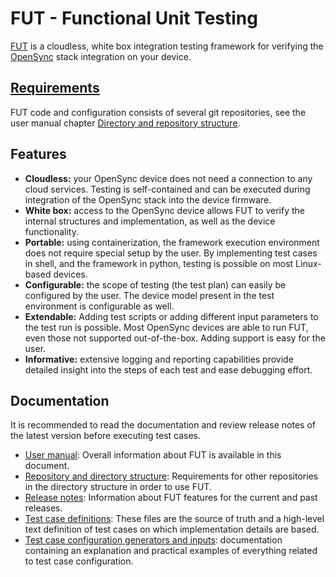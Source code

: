 # FUT - Functional Unit Testing

[FUT](https://opensync.atlassian.net/wiki/spaces/OCC/pages/39920206446/Functional+Unit+Testing+FUT) is a cloudless,
white box integration testing framework for verifying the [OpenSync](https://opensync.atlassian.net/wiki/spaces/OCC)
stack integration on your device.

## [Requirements](./doc/user_manual.md#Requirements)

FUT code and configuration consists of several git repositories, see the user manual chapter [Directory and repository
structure](./doc/user_manual.md#Directory-and-repository-structure).

## Features

* **Cloudless:** your OpenSync device does not need a connection to any cloud services. Testing is self-contained and
  can be executed during integration of the OpenSync stack into the device firmware.
* **White box:** access to the OpenSync device allows FUT to verify the internal structures and implementation, as well
  as the device functionality.
* **Portable:** using containerization, the framework execution environment does not require special setup by the user.
  By implementing test cases in shell, and the framework in python, testing is possible on most Linux-based devices.
* **Configurable:** the scope of testing (the test plan) can easily be configured by the user. The device model present
  in the test environment is configurable as well.
* **Extendable:** Adding test scripts or adding different input parameters to the test run is possible. Most OpenSync
  devices are able to run FUT, even those not supported out-of-the-box. Adding support is easy for the user.
* **Informative:** extensive logging and reporting capabilities provide detailed insight into the steps of each test and
  ease debugging effort.

## Documentation

It is recommended to read the documentation and review release notes of the latest version before executing test cases.

* [User manual](./doc/user_manual.md): Overall information about FUT is available in this document.
* [Repository and directory structure](./doc/repository_structure.md): Requirements for other repositories in the
  directory structure in order to use FUT.
* [Release notes](./doc/release_notes.md): Information about FUT features for the current and past releases.
* [Test case definitions](./doc/definitions/): These files are the source of truth and a high-level text definition of
  test cases on which implementation details are based.
* [Test case configuration generators and inputs](./doc/test_case_configuration_generators_and_inputs.md): documentation
  containing an explanation and practical examples of everything related to test case configuration.
